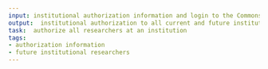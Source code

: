 ```yaml
---
input: institutional authorization information and login to the Commons
output:  institutional authorization to all current and future institutional researchers
task:  authorize all researchers at an institution
tags:
- authorization information
- future institutional researchers
---
```

